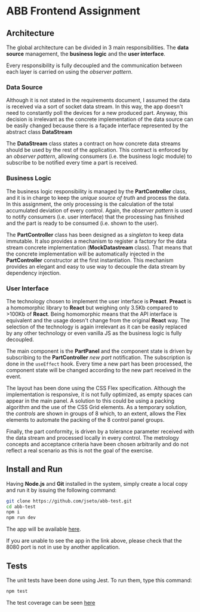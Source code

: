 # ABB Frontend Assignment 

## Architecture

The global architecture can be divided in 3 main responsibilities. The **data source** management, the **business logic** and the **user interface**.

Every responsibility is fully decoupled and the communication between each layer is carried on using the _observer pattern_.

### Data Source

Although it is not stated in the requirements document, I assumed the data is received via a sort of socket data stream. In this way, the app doesn't need to constantly poll the devices for a new produced part. Anyway, this decision is irrelevant as the concrete implementation of the data source can be easily changed because there is a façade interface represented by the abstract class **DataStream**

The **DataStream** class states a contract on how concrete data streams should be used by the rest of the application. This contract is enforced by an _observer pattern_, allowing consumers (i.e. the business logic module) to subscribe to be notified every time a part is received.

### Business Logic

The business logic responsibility is managed by the **PartController** class, and it is in charge to keep the _unique source of truth_ and process the data. In this assignment, the only processing is the calculation of the total accumulated deviation of every control. Again, the _observer pattern_ is used to notify consumers (i.e. user interface) that the processing has finished and the part is ready to be consumed (i.e. shown to the user).

The **PartController** class has been designed as a _singleton_ to keep data immutable. It also provides a mechanism to register a factory for the data stream concrete implementation  (**MockDatastream** class). That means that the concrete implementation will be automatically injected in the **PartController** constructor at the first instantiation. This mechanism provides an elegant and easy to use way to decouple the data stream by dependency injection.

### User Interface

The technology chosen to implement the user interface is **Preact**. **Preact** is a homomorphic library to **React** but weighing only 3.5Kb compared to >100Kb of **React**. Being homomorphic means that the API interface is equivalent and the usage doesn't change from the original **React** way. The selection of the technology is again irrelevant as it can be easily replaced by any other technology or even vanilla JS as the business logic is fully decoupled.

The main component is the **PartPanel** and the component state is driven by subscribing to the **PartController** _new part_ notification. The subscription is done in the `useEffect` hook. Every time a new part has been processed, the component state will be changed according to the new part received in the event.

The layout has been done using the CSS Flex specification. Although the implementation is responsive, it is not fully optimized, as empty spaces can appear in the main panel. A solution to this could be using a packing algorithm and the use of the CSS Grid elements. As a temporary solution, the _controls_ are shown in groups of 8 which, to an extent, allows the Flex elements to automate the packing of the 8 control panel groups.

Finally, the part conformity, is driven by a tolerance parameter received with the data stream and processed locally in every control. The metrology concepts and acceptance criteria have been chosen arbitrarily and do not reflect a real scenario as this is not the goal of the exercise.

## Install and Run

Having **Node.js** and **Git** installed in the system, simply create a local copy and run it by issuing the following command:

```sh
git clone https://github.com/jseto/abb-test.git
cd abb-test
npm i
npm run dev
```

The app will be available [here](http://localhost:8080/).

If you are unable to see the app in the link above, please check that the 8080 port is not in use by another application.

## Tests

The unit tests have been done using Jest. To run them, type this command:

```sh
npm test
```

The test coverage can be seen [here](./coverage/lcov-report/index.html)

